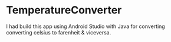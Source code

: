 # TemperatureConverter
I had build this app using Android Studio with Java for converting converting celsius to farenheit &amp; viceversa.
